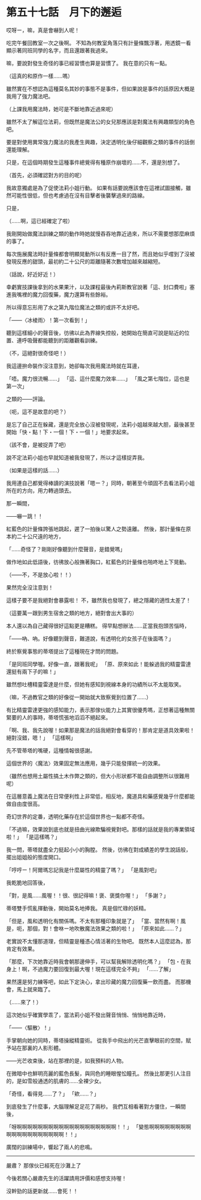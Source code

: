 # 第五十七話　月下的邂逅

哎呀ー，嘛，真是會嚇到人呢！

吃完午餐回教室一次之後啊。
不知為何教室角落只有計量條飄浮著，用透鏡一看顯示著同班同學的名字，而且還跟著我過來。

嘛，要說對發生奇怪的事已經習慣也算是習慣了。
我在意的只有一點。

（這真的和原作一樣……嗎）

雖然實在不想認為這種莫名其妙的事態不是事件，但如果說是事件的話原因大概是我用了強力魔法吧。

（上課我用魔法時，她可是不斷地靠近過來呢）

雖然不太了解這位法莉，但既然是魔法公的女兒那應該是對魔法有興趣類型的角色吧。

要是對使用異常強力魔法的我產生興趣，決定透明化後仔細觀察之類的事件的話倒還能理解。

只是，在這個時期發生這種事件總覺得有種原作崩壞的……不，還是別想了。

（首先，必須確認對方的目的呢）

我故意獨處是為了促使法莉小姐行動。
如果有話要說應該會在這裡試圖接觸，雖然可能性很低，但也考慮過在沒有目擊者後襲擊過來的路線。

只是，

（……啊，這已經確定了啦）

我剛開始做魔法訓練之類的動作時她就慢吞吞地靠近過來，所以不需要想那麼麻煩的事了。

每次施展魔法時計量條都會明顯晃動所以有反應一目了然，而且她似乎嚐到了沒被發現反應的甜頭，最初約二十公尺的距離隨著次數增加越來越縮短。

（話說，好近好近！）

幸虧實技課後拿到的水果果汁，以及課程最後內莉斯教官說著「這、封口費啦」塞進我嘴裡的魔力回復藥，魔力還算有些餘裕。

所以得意忘形用了水之第九階位魔法之類的或許不太好吧。

「――〈冰棱雨〉！第一次看到！」

聽到這樣細小的聲音後，彷彿以此為界線失控般，她開始在簡直可說是貼近的位置、連呼吸聲都能聽到的距離觀看訓練。

（不，這絕對很奇怪吧！）

我這邊拚命裝作沒注意到，她卻每次我用魔法時就在耳邊，

「唔。魔力很流暢……」
「這、這什麼魔力效率……」
「風之第七階位，這也是第一次」

之類的——評論。

（呃，這不是故意的吧？）

是忘了自己正在躲藏，還是完全放心沒被發現呢，法莉小姐越來越大胆，最後甚至開始「快・點！下・一個！下・一個！」地要求起來。

（該不會，是被捉弄了吧）

說不定法莉小姐也早就知道被我發現了，所以才這樣捉弄我。

（如果是這樣的話……）

我用連自己都覺得棒讀的演技說著「嗯ー？」同時，朝著至今頑固不去看法莉小姐所在的方向，用力轉過頭去。

那一瞬間，

――嚇一跳！！

紅藍色的計量條誇張地跳起，遲了一拍後以驚人之勢遠離。
然後，那計量條在原本約二十公尺遠的地方，

「……奇怪了？剛剛好像聽到什麼聲音，是錯覺嗎」

做作地如此低語後，彷彿放心般撫著胸口，紅藍色的計量條也啪咚地上下晃動。

（――不，不是放心啦！！）

果然完全沒注意到！

這樣子要不是我絕對會暴露啦！
不，雖然我也發現了，總之隱藏的適性太差了！

（這要萬一跟到男生宿舍之類的地方，絕對會出大事的）

本人還以為自己藏得很好這點更是糟糕。
得早點想辦法……正當我抱頭苦惱時，

「――吶、吶。好像聽到聲音，難道說，有透明化的女孩子在後面嗎？」

終於察覺事態的蒂塔提出了這種現在才問的問題。

「是同班同學喔。好像一直，跟著我呢」
「原、原來如此！能躲過我的精靈雷達還挺有兩下子的嘛！」

雖然想吐槽精靈雷達是什麼，但她有感知到視線本身的功績所以不太能取笑。

（嘛，不過教官之類的好像從一開始就大致察覺到位置了……）

有比精靈雷達更強的感知能力，表示那傢伙能力上其實很優秀嗎，正想著這種無關緊要的人的事時，蒂塔慌張地滔滔不絕起來。

「啊、我、我先說喔！如果那是魔法的話我絕對會看穿的！那肯定是道具效果啦！絕對沒錯，嗯！」
「這樣啊」

先不管蒂塔的嘴硬，這種情報很感謝。

這個世界的〈魔法〉效果固定無法應用，幾乎只能發揮統一的效果。

（雖然也想用土屬性搞土木作弊之類的，但大小形狀都不能自由調整所以很難用呢）

在這層意義上魔法在日常便利性上非常低，相反地，魔道具和藥感覺幾乎什麼都能做自由度很高。

奇幻世界的定番，透明化藥存在於這個世界也一點都不奇怪。

「不過嘛，效果說到底也就是扭曲光線欺騙視覺對吧。那樣的話就是我的專業領域啦！」
「是這樣嗎？」

我一問，蒂塔就盡全力挺起小小的胸膛。
然後，彷彿在對成績差的學生說話般，擺出姐姐般的態度開口。

「哼哼ー！阿爾瑪忘記我是什麼屬性的精靈了嗎？」
「是風對吧」

我乾脆地回答後，

「對，是風……風喔！！很、很記得嘛！褒、褒獎你喔！」
「多謝？」

蒂塔雙手慌亂揮動後，開始莫名地捧我。
真是個忙碌的妖精。

「但是，風和透明化有關係嗎。不太有那種印象就是了」
「當、當然有啊！風是，呃，那個，對！會咻ー地吹散魔法效果之類的啦！」
「原來如此……？」

老實說不太懂那道理，但精靈是種憑心情活著的生物吧。
既然本人這麼認為，那肯定有效果。

「那麼，下次她靠近時我會朝那邊伸手，可以幫我解除透明化嗎？」
「包・在我身上！啊，不過魔力要回復到最大喔！現在這樣完全不夠」
「……了解」

果然還是努力練等吧，如此下定決心，拿出珍藏的魔力回復藥一飲而盡。
而那機會，馬上就來臨了。

（……來了！）

這次她似乎確實學乖了，當法莉小姐不發出聲音悄悄、悄悄地靠近時，

「――〈驅散〉！」

手掌朝向她的同時，蒂塔操縱精靈術。
從我手中飛出的光芒直擊眼前的空間，賦予站在那裏的人影形體。

――光芒收束後，站在那裡的是，如我預料的人物。

在微暗中也鮮明亮麗的藍色長髮，與同色的睡眼惺忪瞳孔。
然後比那更引人注目的，是如雪般通透的肌膚的……全裸少女。

「奇怪，看得見……了？」
「欸……？」

到底發生了什麼事，大腦理解足足花了兩秒。
我們互相看著對方僵住，一瞬間後，

「呀啊啊啊啊啊啊啊啊啊啊啊啊啊啊啊啊啊啊啊！！」
「變態啊啊啊啊啊啊啊啊啊啊啊啊啊啊啊啊啊啊啊！！」

廣闊的訓練場中，響起了兩人的悲鳴。

---

嚴肅？
那傢伙已經死在沙灘上了

今後若關心嚴肅先生的活躍請用評價和感想支持喔！

沒幹勁的話更新就……會死！！
